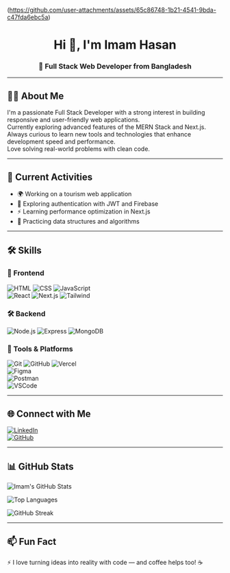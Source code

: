 (https://github.com/user-attachments/assets/65c86748-1b21-4541-9bda-c47fda6ebc5a)

<h1 align="center">Hi 👋, I'm Imam Hasan</h1>
<h3 align="center">🚀 Full Stack Web Developer from Bangladesh</h3>

---

## 🧑‍💻 About Me

I'm a passionate Full Stack Developer with a strong interest in building responsive and user-friendly web applications.  
Currently exploring advanced features of the MERN Stack and Next.js.  
Always curious to learn new tools and technologies that enhance development speed and performance.  
Love solving real-world problems with clean code.

---

## 🔭 Current Activities

- 🌍 Working on a tourism web application  
- 🔐 Exploring authentication with JWT and Firebase  
- ⚡ Learning performance optimization in Next.js  
- 🧠 Practicing data structures and algorithms  

---

## 🛠️ Skills

### 🚀 Frontend
![HTML](https://skillicons.dev/icons?i=html) 
![CSS](https://skillicons.dev/icons?i=css) 
![JavaScript](https://skillicons.dev/icons?i=js)  
![React](https://skillicons.dev/icons?i=react) 
![Next.js](https://skillicons.dev/icons?i=next) 
![Tailwind](https://skillicons.dev/icons?i=tailwind)

### 🛠️ Backend
![Node.js](https://skillicons.dev/icons?i=nodejs) 
![Express](https://skillicons.dev/icons?i=express) 
![MongoDB](https://skillicons.dev/icons?i=mongodb)

### 🧰 Tools & Platforms
![Git](https://skillicons.dev/icons?i=git) 
![GitHub](https://skillicons.dev/icons?i=github) 
![Vercel](https://skillicons.dev/icons?i=vercel)  
![Figma](https://skillicons.dev/icons?i=figma)  
![Postman](https://skillicons.dev/icons?i=postman)  
![VSCode](https://skillicons.dev/icons?i=vscode)

---

## 🌐 Connect with Me

[![LinkedIn](https://img.shields.io/badge/LinkedIn-blue?logo=linkedin&style=for-the-badge)](https://linkedin.com/in/yourlinkedinprofile)  
[![GitHub](https://img.shields.io/badge/GitHub-black?logo=github&style=for-the-badge)](https://github.com/yourusername)

---

## 📊 GitHub Stats

![Imam's GitHub Stats](https://github-readme-stats.vercel.app/api?username=yourusername&show_icons=true&theme=default)

![Top Languages](https://github-readme-stats.vercel.app/api/top-langs/?username=yourusername&layout=compact)

![GitHub Streak](https://streak-stats.demolab.com?user=yourusername&theme=default)

---

## 📫 Fun Fact

⚡ I love turning ideas into reality with code — and coffee helps too! ☕
